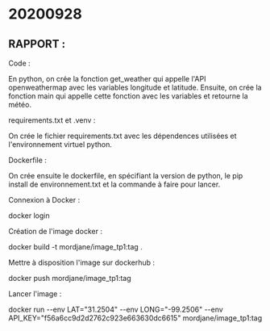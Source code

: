 # 20200928

## RAPPORT :

Code :

En python, on crée la fonction get_weather qui appelle l'API openweathermap avec les variables longitude et latitude.
Ensuite, on crée la fonction main qui appelle cette fonction avec les variables et retourne la météo.


requirements.txt et .venv :

On crée le fichier requirements.txt avec les dépendences utilisées et l'environnement virtuel python.


Dockerfile :

On crée ensuite le dockerfile, en spécifiant la version de python, le pip install de environnement.txt et la commande à faire pour lancer.


Connexion à Docker :

docker login


Création de l'image docker :

docker build -t mordjane/image_tp1:tag .


Mettre à disposition l'image sur dockerhub :

docker push mordjane/image_tp1:tag  


Lancer l'image :

docker run --env LAT="31.2504" --env LONG="-99.2506" --env API_KEY="f56a6cc9d2d2762c923e663630dc6615" mordjane/image_tp1:tag
